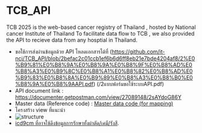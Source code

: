 # TCB_API

TCB 2025 is the web-based cancer registry of Thailand , hosted by National cancer Institute of Thailand
To facilitate data flow to TCB , we also provided the API to recieve data from any hosptial in Thailand.
- ขอใช้การส่งผ่านข้อมูลด้วย API โหลดเอกสารได้ที่ (https://github.com/it-nci/TCB_API/blob/2befac2c01ccb1ef6b6d6ff8eb21e7bde4204af8/2%E0%B9%81%E0%B8%9A%E0%B8%9A%E0%B8%9F%E0%B8%AD%E0%B8%A3%E0%B9%8C%E0%B8%A1%E0%B8%82%E0%B8%AD%E0%B9%83%E0%B8%8A%E0%B9%89%E0%B8%A3%E0%B8%B0%E0%B8%9A%E0%B8%9AAPI.pdf) (/2แบบฟอร์มขอใช้ระบบAPI.pdf)
- API document link :
  https://documenter.getpostman.com/view/27089148/2sAYdoG86Y
- Master data (Reference code) : [Master data code (for mapping)](/master_data) 
- โครงสร้าง view ที่แนะนำ
- ![structure](https://github.com/it-nci/TCB_API/blob/main/image/Screenshot%202025-04-27%20222109.jpg)
- [icd9cm ที่อาจใช้ดึงข้อมูลการรักษาทั้งผ่าตัด/เคมี/รังสี](/icd9cm).
